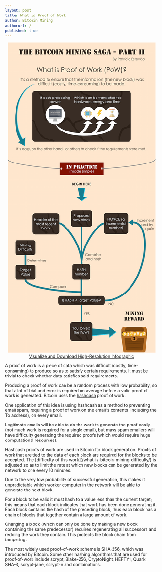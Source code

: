 ```yaml
---
layout: post
title: What is Proof of Work
author: Bitcoin Mining
authorurl: /
published: true
---
```



<center><img src="/images/what-is-proof-of-work.png">
<a href="/images/what-is-proof-of-work-high-resolution.png" target="_blank">Visualize and Download High-Resolution Infographic</a></center>
<p>A proof of work is a piece of data which was difficult (costly, time-consuming) to produce so as to satisfy certain requirements. It must be trivial to check whether data satisfies said requirements.
<p>Producing a proof of work can be a random process with low probability, so that a lot of trial and error is required on average before a valid proof of work is generated. Bitcoin uses the <a href="/what-is-hashcash/">hashcash</a> proof of work.
<p>One application of this idea is using hashcash as a method to preventing email spam, requiring a proof of work on the email's contents (including the To address), on every email.
<p>Legitimate emails will be able to do the work to generate the proof easily (not much work is required for a single email), but mass spam emailers will have difficulty generating the required proofs (which would require huge computational resources).
<p>Hashcash proofs of work are used in Bitcoin for block generation. Proofs of work that are tied to the data of each block are required for the blocks to be accepted. The [difficulty of this work](/what-is-bitcoin-mining-difficulty/) is adjusted so as to limit the rate at which new blocks can be generated by the network to one every 10 minutes.
<p>Due to the very low probability of successful generation, this makes it unpredictable which worker computer in the network will be able to generate the next block.
<p>For a block to be valid it must hash to a value less than the current target; this means that each block indicates that work has been done generating it. Each block contains the hash of the preceding block, thus each block has a chain of blocks that together contain a large amount of work.
<p>Changing a block (which can only be done by making a new block containing the same predecessor) requires regenerating all successors and redoing the work they contain. This protects the block chain from tampering.
<p>The most widely used proof-of-work scheme is SHA-256, which was introduced by Bitcoin. Some other hashing algorithms that are used for proof-of-work include scrypt, Blake-256, CryptoNight, HEFTY1, Quark, SHA-3, scrypt-jane, scrypt-n and combinations.